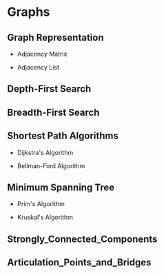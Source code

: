 # Graphs

## Graph Representation

- Adjacency Matrix

- Adjacency List

## Depth-First Search

## Breadth-First Search

## Shortest Path Algorithms

- Dijkstra's Algorithm

- Bellman-Ford Algorithm

## Minimum Spanning Tree

- Prim's Algorithm

- Kruskal's Algorithm

## Strongly_Connected_Components

## Articulation_Points_and_Bridges
